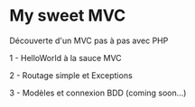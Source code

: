 # My sweet MVC
Découverte d'un MVC pas à pas avec PHP

 1 - HelloWorld à la sauce MVC
 
 2 - Routage simple et Exceptions
 
 3 - Modèles et connexion BDD (coming soon...)
 